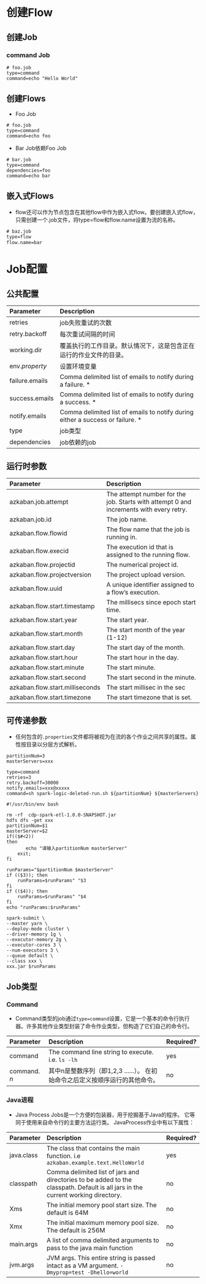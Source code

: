 # 创建Flow

## 创建Job

### command Job

```properties
# foo.job
type=command
command=echo "Hello World"
```

## 创建Flows

* Foo Job

```properties
# foo.job
type=command
command=echo foo
```

* Bar Job依赖Foo Job

```properties
# bar.job
type=command
dependencies=foo
command=echo bar
```

## 嵌入式Flows

* flow还可以作为节点包含在其他flow中作为嵌入式flow。要创建嵌入式flow，只需创建一个.job文件，将type=flow和flow.name设置为流的名称。

```protobuf
# baz.job
type=flow
flow.name=bar
```

# Job配置

## 公共配置

| Parameter      | Description                                                  |
| :------------- | :----------------------------------------------------------- |
| retries        | job失败重试的次数                                            |
| retry.backoff  | 每次重试间隔的时间                                           |
| working.dir    | 覆盖执行的工作目录。默认情况下，这是包含正在运行的作业文件的目录。 |
| env.*property* | 设置环境变量                                                 |
| failure.emails | Comma delimited list of emails to notify during a failure. * |
| success.emails | Comma delimited list of emails to notify during a success. * |
| notify.emails  | Comma delimited list of emails to notify during either a success or failure. * |
| type           | job类型                                                      |
| dependencies   | job依赖的job                                                 |

## 运行时参数

| Parameter                       | Description                                                  |
| :------------------------------ | :----------------------------------------------------------- |
| azkaban.job.attempt             | The attempt number for the job. Starts with attempt 0 and increments with every retry. |
| azkaban.job.id                  | The job name.                                                |
| azkaban.flow.flowid             | The flow name that the job is running in.                    |
| azkaban.flow.execid             | The execution id that is assigned to the running flow.       |
| azkaban.flow.projectid          | The numerical project id.                                    |
| azkaban.flow.projectversion     | The project upload version.                                  |
| azkaban.flow.uuid               | A unique identifier assigned to a flow’s execution.          |
| azkaban.flow.start.timestamp    | The millisecs since epoch start time.                        |
| azkaban.flow.start.year         | The start year.                                              |
| azkaban.flow.start.month        | The start month of the year (1-12)                           |
| azkaban.flow.start.day          | The start day of the month.                                  |
| azkaban.flow.start.hour         | The start hour in the day.                                   |
| azkaban.flow.start.minute       | The start minute.                                            |
| azkaban.flow.start.second       | The start second in the minute.                              |
| azkaban.flow.start.milliseconds | The start millisec in the sec                                |
| azkaban.flow.start.timezone     | The start timezone that is set.                              |

## 可传递参数

* 任何包含的`.properties`文件都将被视为在流的各个作业之间共享的属性。属性按目录以分层方式解析。

```properties
partitionNum=3
masterServers=xxx
```

```properties
type=command
retries=3
retry.backoff=30000
notify.emails=xxx@xxxxx
command=sh spark-logic-deleted-run.sh ${partitionNum} ${masterServers}
```

```shell
#!/usr/bin/env bash

rm -rf  cdp-spark-etl-1.0.0-SNAPSHOT.jar
hdfs dfs -get xxx
partitionNum=$1
masterServer=$2
if(($#<2))
then
       echo "请输入partitionNum masterServer"
    exit;
fi

runParams="$partitionNum $masterServer"
if (($3)); then
    runParams=$runParams" "$3
fi
if (($4)); then
    runParams=$runParams" "$4
fi
echo "runParams:$runParams"

spark-submit \
--master yarn \
--deploy-mode cluster \
--driver-memory 1g \
--executor-memory 2g \
--executor-cores 3 \
--num-executors 3 \
--queue default \
--class xxx \
xxx.jar $runParams
```

## Job类型

### Command

* Command类型的job通过`type=command`设置，它是一个基本的命令行执行器。许多其他作业类型封装了命令作业类型，但构造了它们自己的命令行。

| Parameter    | Description                                                  | Required? |
| :----------- | :----------------------------------------------------------- | :-------- |
| command      | The command line string to execute. i.e. `ls -lh`            | yes       |
| command. *n* | 其中n是整数序列（即1,2,3 ......）。 在初始命令之后定义按顺序运行的其他命令。 | no        |

### Java进程

* Java Process Jobs是一个方便的包装器，用于挖掘基于Java的程序。 它等同于使用来自命令行的主要方法运行类。 JavaProcess作业中有以下属性：

| Parameter  | Description                                                  | Required? |
| :--------- | :----------------------------------------------------------- | :-------- |
| java.class | The class that contains the main function. i.e `azkaban.example.text.HelloWorld` | yes       |
| classpath  | Comma delimited list of jars and directories to be added to the classpath. Default is all jars in the current working directory. | no        |
| Xms        | The initial memory pool start size. The default is 64M       | no        |
| Xmx        | The initial maximum memory pool size. The default is 256M    | no        |
| main.args  | A list of comma delimited arguments to pass to the java main function | no        |
| jvm.args   | JVM args. This entire string is passed intact as a VM argument. `-Dmyprop=test -Dhello=world` | no        |

